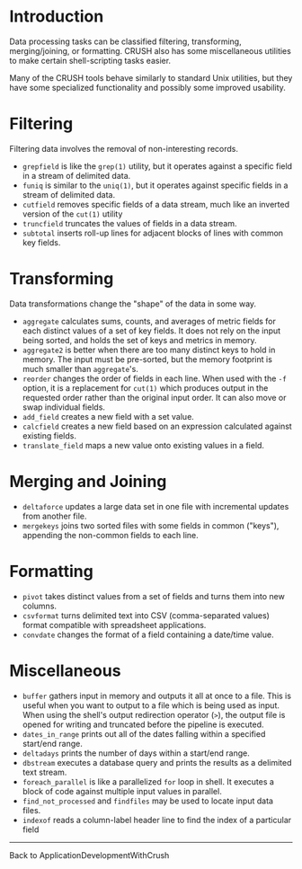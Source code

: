 # Introduction #

Data processing tasks can be classified filtering, transforming, merging/joining, or formatting.  CRUSH also has some miscellaneous utilities to make certain shell-scripting tasks easier.

Many of the CRUSH tools behave similarly to standard Unix utilities, but they have some specialized functionality and possibly some improved usability.

# Filtering #

Filtering data involves the removal of non-interesting records.

  * `grepfield` is like the `grep(1)` utility, but it operates against a specific field in a stream of delimited data.
  * `funiq` is similar to the `uniq(1)`, but it operates against specific fields in a stream of delimited data.
  * `cutfield` removes specific fields of a data stream, much like an inverted version of the `cut(1)` utility
  * `truncfield` truncates the values of fields in a data stream.
  * `subtotal` inserts roll-up lines for adjacent blocks of lines with common key fields.

# Transforming #

Data transformations change the "shape" of the data in some way.

  * `aggregate` calculates sums, counts, and averages of metric fields for each distinct values of a set of key fields.  It does not rely on the input being sorted, and holds the set of keys and metrics in memory.
  * `aggregate2` is better when there are too many distinct keys to hold in memory.  The input must be pre-sorted, but the memory footprint is much smaller than `aggregate`'s.
  * `reorder` changes the order of fields in each line.  When used with the `-f` option, it is a replacement for `cut(1)` which produces output in the requested order rather than the original input order.  It can also move or swap individual fields.
  * `add_field` creates a new field with a set value.
  * `calcfield` creates a new field based on an expression calculated against existing fields.
  * `translate_field` maps a new value onto existing values in a field.


# Merging and Joining #

  * `deltaforce` updates a large data set in one file with incremental updates from another file.
  * `mergekeys` joins two sorted files with some fields in common ("keys"), appending the non-common fields to each line.


# Formatting #

  * `pivot` takes distinct values from a set of fields and turns them into new columns.
  * `csvformat` turns delimited text into CSV (comma-separated values) format compatible with spreadsheet applications.
  * `convdate` changes the format of a field containing a date/time value.


# Miscellaneous #

  * `buffer` gathers input in memory and outputs it all at once to a file.  This is useful when you want to output to a file which is being used as input.  When using the shell's output redirection operator (`>`), the output file is opened for writing and truncated before the pipeline is executed.
  * `dates_in_range` prints out all of the dates falling within a specified start/end range.
  * `deltadays` prints the number of days within a start/end range.
  * `dbstream` executes a database query and prints the results as a delimited text stream.
  * `foreach_parallel` is like a parallelized `for` loop in shell.  It executes a block of code against multiple input values in parallel.
  * `find_not_processed` and `findfiles` may be used to locate input data files.
  * `indexof` reads a column-label header line to find the index of a particular field



---

Back to ApplicationDevelopmentWithCrush